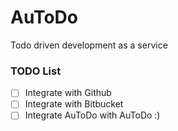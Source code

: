 # AuToDo
Todo driven development as a service


### TODO List

- [ ] Integrate with Github
- [ ] Integrate with Bitbucket
- [ ] Integrate AuToDo with AuToDo :)
